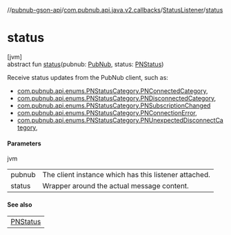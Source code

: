 //[pubnub-gson-api](../../../index.md)/[com.pubnub.api.java.v2.callbacks](../index.md)/[StatusListener](index.md)/[status](status.md)

# status

[jvm]\
abstract fun [status](status.md)(pubnub: [PubNub](../../com.pubnub.api.java/-pub-nub/index.md), status: [PNStatus](../../../../../pubnub-kotlin/pubnub-kotlin-core-api/pubnub-kotlin-core-api/com.pubnub.api.models.consumer/-p-n-status/index.md))

Receive status updates from the PubNub client, such as:

- 
   [com.pubnub.api.enums.PNStatusCategory.PNConnectedCategory](../../../../../pubnub-kotlin/pubnub-kotlin-core-api/pubnub-kotlin-core-api/com.pubnub.api.enums/-p-n-status-category/-p-n-connected-category/index.md),
- 
   [com.pubnub.api.enums.PNStatusCategory.PNDisconnectedCategory](../../../../../pubnub-kotlin/pubnub-kotlin-core-api/pubnub-kotlin-core-api/com.pubnub.api.enums/-p-n-status-category/-p-n-disconnected-category/index.md),
- 
   [com.pubnub.api.enums.PNStatusCategory.PNSubscriptionChanged](../../../../../pubnub-kotlin/pubnub-kotlin-core-api/pubnub-kotlin-core-api/com.pubnub.api.enums/-p-n-status-category/-p-n-subscription-changed/index.md)
- 
   [com.pubnub.api.enums.PNStatusCategory.PNConnectionError](../../../../../pubnub-kotlin/pubnub-kotlin-core-api/pubnub-kotlin-core-api/com.pubnub.api.enums/-p-n-status-category/-p-n-connection-error/index.md),
- 
   [com.pubnub.api.enums.PNStatusCategory.PNUnexpectedDisconnectCategory](../../../../../pubnub-kotlin/pubnub-kotlin-core-api/pubnub-kotlin-core-api/com.pubnub.api.enums/-p-n-status-category/-p-n-unexpected-disconnect-category/index.md),

#### Parameters

jvm

| | |
|---|---|
| pubnub | The client instance which has this listener attached. |
| status | Wrapper around the actual message content. |

#### See also

| |
|---|
| [PNStatus](../../../../../pubnub-kotlin/pubnub-kotlin-core-api/pubnub-kotlin-core-api/com.pubnub.api.models.consumer/-p-n-status/index.md) |

